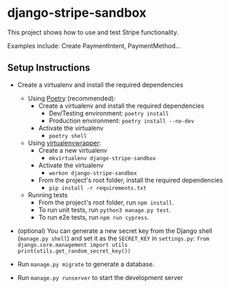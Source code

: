 # django-stripe-sandbox

This project shows how to use and test Stripe functionality.

Examples include: Create PaymentIntent, PaymentMethod...

## Setup Instructions

- Create a virtualenv and install the required dependencies
  - Using [Poetry](https://python-poetry.org/docs/) (recommended):
    - Create a virtualenv and install the required dependencies
      - Dev/Testing environment: `poetry install`
      - Production environment: `poetry install --no-dev`
    - Activate the virtualenv
      - `poetry shell`
  - Using [virtualenvwrapper](https://virtualenvwrapper.readthedocs.io/en/latest/):
    - Create a new virtualenv
      - `mkvirtualenv django-stripe-sandbox`
    - Activate the virtualenv
      - `workon django-stripe-sandbox`
    - From the project's root folder, install the required dependencies
      - `pip install -r requirements.txt`
  - Running tests
    - From the project's root folder, run `npm install`.
    - To run unit tests, run `python3 manage.py test`.
    - To run e2e tests, run `npm run cypress`.

- (optional) You can generate a new secret key from the Django shell (`manage.py shell`) and set it as the `SECRET_KEY` in `settings.py`:
`from django.core.management import utils
    print(utils.get_random_secret_key())`

- Run `manage.py migrate` to generate a database.
- Run `manage.py runserver` to start the development server
